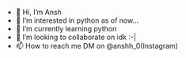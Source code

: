 - 👋 Hi, I’m Ansh
- 👀 I’m interested in python as of now...
- 🌱 I’m currently learning python
- 💞️ I’m looking to collaborate on idk :-|
- 📫 How to reach me DM on @anshh_0(Instagram)

<!---
Ancch/Ancch is a ✨ special ✨ repository because its `README.md` (this file) appears on your GitHub profile.
You can click the Preview link to take a look at your changes.
--->
